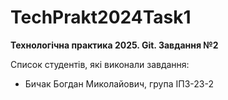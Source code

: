 # TechPrakt2024Task1
**Технологічна практика 2025. Git. Завдання №2**

Список студентів, які виконали завдання:
* Бичак Богдан Миколайович, група ІПЗ-23-2
